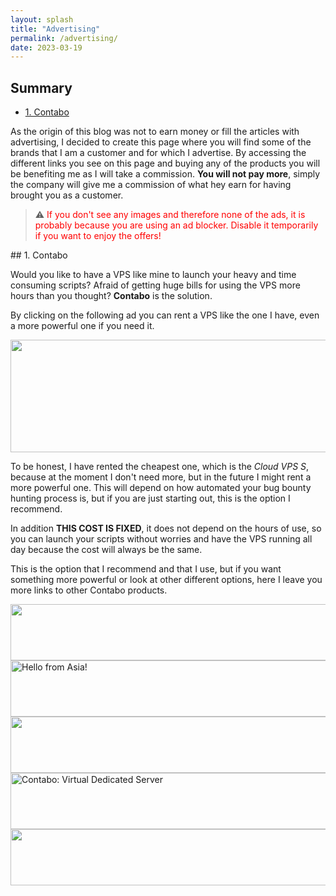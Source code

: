 ```yaml
---
layout: splash
title: "Advertising"
permalink: /advertising/
date: 2023-03-19
---
```


## Summary

- [1. Contabo](#section-id-1)

As the origin of this blog was not to earn money or fill the articles with advertising, I decided to create this page where you will find some of the brands that I am a customer and for which I advertise. By accessing the different links you see on this page and buying any of the products you will be benefiting me as I will take a commission. **You will not pay more**, simply the company will give me a commission of what hey earn for having brought you as a customer.

> :warning: <span style="color:red">If you don't see any images and therefore none of the ads, it is probably because you are using an ad blocker. Disable it temporarily if you want to enjoy the offers!</span>

<div id='section-id-1'/>
## 1. Contabo

Would you like to have a VPS like mine to launch your heavy and time consuming scripts? Afraid of getting huge bills for using the VPS more hours than you thought? **Contabo** is the solution.

By clicking on the following ad you can rent a VPS like the one I have, even a more powerful one if you need it. 

<a href="https://www.tkqlhce.com/click-100993323-13484395" target="_top">
<img src="https://www.awltovhc.com/image-100993323-13484395" width="930" height="180" alt="" border="0"/></a>

To be honest, I have rented the cheapest one, which is the *Cloud VPS S*, because at the moment I don't need more, but in the future I might rent a more powerful one. This will depend on how automated your bug bounty hunting process is, but if you are just starting out, this is the option I recommend.

In addition **THIS COST IS FIXED**, it does not depend on the hours of use, so you can launch your scripts without worries and have the VPS running all day because the cost will always be the same.

This is the option that I recommend and that I use, but if you want something more powerful or look at other different options, here I leave you more links to other Contabo products.

<a href="https://www.kqzyfj.com/click-100993323-14573806" target="_top">
<img src="https://www.tqlkg.com/image-100993323-14573806" width="728" height="90" alt="" border="0"/></a>

<a href="https://www.dpbolvw.net/click-100993323-14511085" target="_top">
<img src="https://www.ftjcfx.com/image-100993323-14511085" width="728" height="90" alt="Hello from Asia!" border="0"/></a>

<a href="https://www.kqzyfj.com/click-100993323-15620151" target="_top">
<img src="https://www.ftjcfx.com/image-100993323-15620151" width="728" height="90" alt="" border="0"/></a>

<a href="https://www.jdoqocy.com/click-100993323-14058593" target="_top">
<img src="https://www.awltovhc.com/image-100993323-14058593" width="728" height="90" alt="Contabo: Virtual Dedicated Server" border="0"/></a>

<a href="https://www.dpbolvw.net/click-100993323-15194460" target="_top">
<img src="https://www.awltovhc.com/image-100993323-15194460" width="728" height="90" alt="" border="0"/></a>


